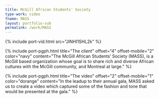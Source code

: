 ```yaml
---
title: McGill African Students' Society
type-work: video
fname: MASS
layout: portfolio-sub
permalink: /work/MASS
---
```


{% include port-vid.html src="JlNHI1SHL2k" %}

{% include port-pgph.html title="The client" offset="4" offset-mobile="2" color="navy" content="The McGill African Students’ Society (MASS), is a McGill based organization whose goal is to share rich and diverse African cultures with the McGill community, and Montreal at large." %}

{% include port-pgph.html title="The video" offset="2" offset-mobile="1" color="dorange" content="In the leadup to their annual gala, MASS asked us to create a video which captured some of the fashion and tone that would be presented at the gala." %}
